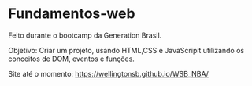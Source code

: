 # Fundamentos-web

Feito durante o bootcamp da Generation Brasil. 

Objetivo: Criar um projeto, usando HTML,CSS e JavaScripit utilizando os conceitos de DOM, eventos e funções.  

Site até o momento: https://wellingtonsb.github.io/WSB_NBA/
